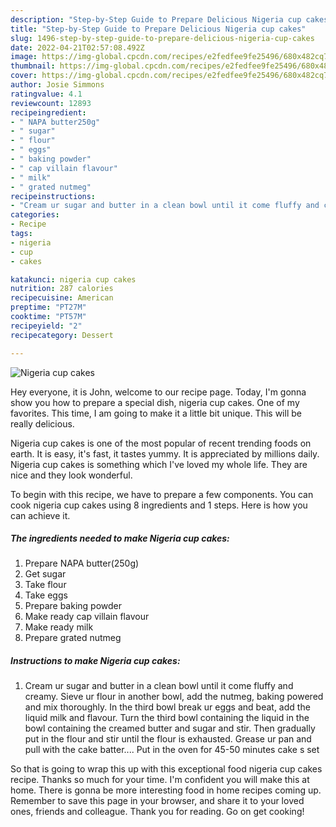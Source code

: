 ```yaml
---
description: "Step-by-Step Guide to Prepare Delicious Nigeria cup cakes"
title: "Step-by-Step Guide to Prepare Delicious Nigeria cup cakes"
slug: 1496-step-by-step-guide-to-prepare-delicious-nigeria-cup-cakes
date: 2022-04-21T02:57:08.492Z
image: https://img-global.cpcdn.com/recipes/e2fedfee9fe25496/680x482cq70/nigeria-cup-cakes-recipe-main-photo.jpg
thumbnail: https://img-global.cpcdn.com/recipes/e2fedfee9fe25496/680x482cq70/nigeria-cup-cakes-recipe-main-photo.jpg
cover: https://img-global.cpcdn.com/recipes/e2fedfee9fe25496/680x482cq70/nigeria-cup-cakes-recipe-main-photo.jpg
author: Josie Simmons
ratingvalue: 4.1
reviewcount: 12893
recipeingredient:
- " NAPA butter250g"
- " sugar"
- " flour"
- " eggs"
- " baking powder"
- " cap villain flavour"
- " milk"
- " grated nutmeg"
recipeinstructions:
- "Cream ur sugar and butter in a clean bowl until it come fluffy and creamy. Sieve ur flour in another bowl, add the nutmeg, baking powered and mix thoroughly. In the third bowl break ur eggs and beat, add the liquid milk and flavour. Turn the third bowl containing the liquid in the bowl containing the creamed butter and sugar and stir. Then gradually put in the flour and stir until the flour is exhausted. Grease ur pan and pull with the cake batter.... Put in the oven for 45-50 minutes cake s set"
categories:
- Recipe
tags:
- nigeria
- cup
- cakes

katakunci: nigeria cup cakes 
nutrition: 287 calories
recipecuisine: American
preptime: "PT27M"
cooktime: "PT57M"
recipeyield: "2"
recipecategory: Dessert

---
```



![Nigeria cup cakes](https://img-global.cpcdn.com/recipes/e2fedfee9fe25496/680x482cq70/nigeria-cup-cakes-recipe-main-photo.jpg)

Hey everyone, it is John, welcome to our recipe page. Today, I'm gonna show you how to prepare a special dish, nigeria cup cakes. One of my favorites. This time, I am going to make it a little bit unique. This will be really delicious.



Nigeria cup cakes is one of the most popular of recent trending foods on earth. It is easy, it's fast, it tastes yummy. It is appreciated by millions daily. Nigeria cup cakes is something which I've loved my whole life. They are nice and they look wonderful.


To begin with this recipe, we have to prepare a few components. You can cook nigeria cup cakes using 8 ingredients and 1 steps. Here is how you can achieve it.

<!--inarticleads1-->

##### The ingredients needed to make Nigeria cup cakes:

1. Prepare  NAPA butter(250g)
1. Get  sugar
1. Take  flour
1. Take  eggs
1. Prepare  baking powder
1. Make ready  cap villain flavour
1. Make ready  milk
1. Prepare  grated nutmeg




<!--inarticleads2-->

##### Instructions to make Nigeria cup cakes:

1. Cream ur sugar and butter in a clean bowl until it come fluffy and creamy. Sieve ur flour in another bowl, add the nutmeg, baking powered and mix thoroughly. In the third bowl break ur eggs and beat, add the liquid milk and flavour. Turn the third bowl containing the liquid in the bowl containing the creamed butter and sugar and stir. Then gradually put in the flour and stir until the flour is exhausted. Grease ur pan and pull with the cake batter.... Put in the oven for 45-50 minutes cake s set




So that is going to wrap this up with this exceptional food nigeria cup cakes recipe. Thanks so much for your time. I'm confident you will make this at home. There is gonna be more interesting food in home recipes coming up. Remember to save this page in your browser, and share it to your loved ones, friends and colleague. Thank you for reading. Go on get cooking!
